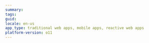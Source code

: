 ```yaml
---
summary: 
tags:
guid:
locale: en-us
app_type: traditional web apps, mobile apps, reactive web apps
platform-version: o11
---
```


# <title>

<!--
     
* The <title> should speak to the error message or symptom that the user sees. 
  
For example:
"ORA-01000: maximum open cursors exceeded" or "Application deployment takes too long after adding a new Entity Attribute".
     
-->
  
## Symptoms

<!--

 * Describe the impact of the issue as it presents to the end-user or to the developer. Think of all the manifestations and symptoms as opposed to the root cause.
     
For example:
"When publishing you may encounter the following error: error-message. You may see it when publishing a module in Service Studio, when publishing a solution in Service Center, or when deploying an app in LifeTime."

-->

## Causes

<!--

* If there is more than one cause, order the causes from the easiest to confirm to the most complex to confirm.

-->

### <Cause 1>

<!--

* Replace <Cause n> with a short sentence that describes the cause
* Describe the root cause
* Explain how to confirm if this is the cause impacting the user

For example:
"### Database locks
It is also possible that locks in the tables prevent the foreign key from being created by simply causing a timeout as described above. In Oracle, you might even see the following error in the event of a lock:

ORA-00054: resource busy and acquire with NOWAIT specified or timeout expired

To check if this is the case, you should work with your Database Administrator to determine if there are locks that affect the publish operation and how to resolve them."

or
 
"### Circular dependencies 
A Delete Rule can loop back to the table being deleted, which would cause the database engine to follow the delete cascade path indefinitely.
You can create an entity diagram that includes both tables in the error, to confirm this hypotheses."
         
-->

#### Resolution

<!--

* Describe how to solve the issue so that the symptom disappears:
  * Describe the steps that the user needs to do to avoid or resolve the issue
  * Or link to existing documentation that already addresses the issue
  * As a last resort, recommend to open a support case

For example:
"Review the topology of the entity model such that either:

* one of the Foreign Key relationships doesn't exist
* one of the delete rules isn't “Delete”"

-->
  
### <Cause 2>

#### Resolution
